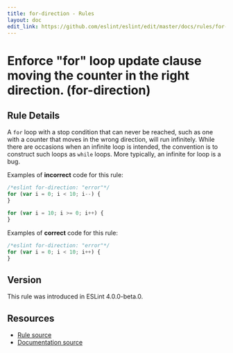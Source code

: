 ```yaml
---
title: for-direction - Rules
layout: doc
edit_link: https://github.com/eslint/eslint/edit/master/docs/rules/for-direction.md
---
```

<!-- Note: No pull requests accepted for this file. See README.md in the root directory for details. -->

# Enforce "for" loop update clause moving the counter in the right direction. (for-direction)

## Rule Details

A `for` loop with a stop condition that can never be reached, such as one with a counter that moves in the wrong direction, will run infinitely. While there are occasions when an infinite loop is intended, the convention is to construct such loops as `while` loops. More typically, an infinite for loop is a bug.

Examples of **incorrect** code for this rule:

```js
/*eslint for-direction: "error"*/
for (var i = 0; i < 10; i--) {
}

for (var i = 10; i >= 0; i++) {
}
```

Examples of **correct** code for this rule:

```js
/*eslint for-direction: "error"*/
for (var i = 0; i < 10; i++) {
}
```

## Version

This rule was introduced in ESLint 4.0.0-beta.0.

## Resources

* [Rule source](https://github.com/eslint/eslint/tree/master/lib/rules/for-direction.js)
* [Documentation source](https://github.com/eslint/eslint/tree/master/docs/rules/for-direction.md)
